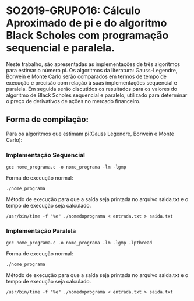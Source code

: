 # SO2019-GRUPO16: Cálculo Aproximado de pi e do algoritmo Black Scholes com programação sequencial e paralela.
Neste trabalho, são apresentadas as implementações de três algoritmos para estimar o número pi. Os algoritmos da literatura: Gauss-Legendre, Borwein e Monte Carlo serão comparados em termos de tempo de execução e precisão com relação à suas implementações sequencial e paralela.
Em seguida serão discutidos os resultados para os valores do algoritmo de Black Scholes sequencial e paralelo, utilizado para determinar o preço de derivativos de ações no mercado financeiro.

## Forma de compilação:

Para os algoritmos que estimam pi(Gauss Legendre, Borwein e Monte Carlo):

### Implementação Sequencial
```
gcc nome_programa.c -o nome_programa -lm -lgmp 
```
Forma de execução normal:
```
./nome_programa
```
Método de execução para que a saída seja printada no arquivo saida.txt e o tempo de execução seja calculado.
```
/usr/bin/time -f "%e" ./nomedoprograma < entrada.txt > saida.txt
```

### Implementação Paralela
```
gcc nome_programa.c -o nome_programa -lm -lgmp -lpthread
```
Forma de execução normal:
```
./nome_programa
```
Método de execução para que a saída seja printada no arquivo saida.txt e o tempo de execução seja calculado.
```
/usr/bin/time -f "%e" ./nomedoprograma < entrada.txt > saida.txt
```
